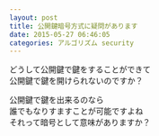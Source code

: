 ```yaml
---
layout: post
title: 公開鍵暗号方式に疑問があります
date: 2015-05-27 06:46:05
categories: アルゴリズム security
---
```

<p>どうして公開鍵で鍵をすることができて<br>
公開鍵で鍵を開けられないのですか？</p>

<p>公開鍵で鍵を出来るのなら<br>
誰でもなりすますことが可能ですよね<br>
それって暗号として意味がありますか？</p>

